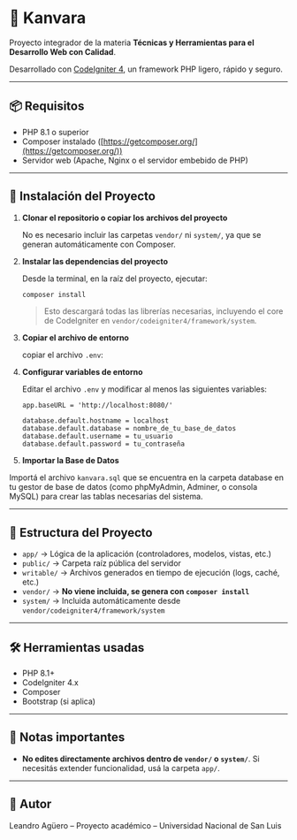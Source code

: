 # 🚀 Kanvara

Proyecto integrador de la materia **Técnicas y Herramientas para el Desarrollo Web con Calidad**.

Desarrollado con [CodeIgniter 4](https://codeigniter.com/), un framework PHP ligero, rápido y seguro.

---

## 📦 Requisitos

- PHP 8.1 o superior
- Composer instalado ([https://getcomposer.org/](https://getcomposer.org/))
- Servidor web (Apache, Nginx o el servidor embebido de PHP)

---

## 🔧 Instalación del Proyecto

1. **Clonar el repositorio o copiar los archivos del proyecto**

   No es necesario incluir las carpetas `vendor/` ni `system/`, ya que se generan automáticamente con Composer.

2. **Instalar las dependencias del proyecto**

   Desde la terminal, en la raíz del proyecto, ejecutar:

   ```bash
   composer install
   ```

   > Esto descargará todas las librerías necesarias, incluyendo el core de CodeIgniter en `vendor/codeigniter4/framework/system`.

3. **Copiar el archivo de entorno**

   copiar el archivo `.env`:

4. **Configurar variables de entorno**

   Editar el archivo `.env` y modificar al menos las siguientes variables:

   ```dotenv
   app.baseURL = 'http://localhost:8080/'

   database.default.hostname = localhost
   database.default.database = nombre_de_tu_base_de_datos
   database.default.username = tu_usuario
   database.default.password = tu_contraseña
   ```

5. **Importar la Base de Datos**

Importá el archivo `kanvara.sql` que se encuentra en la carpeta database en tu gestor de base de datos (como phpMyAdmin, Adminer, o consola MySQL) para crear las tablas necesarias del sistema.


---

## 📁 Estructura del Proyecto

- `app/` → Lógica de la aplicación (controladores, modelos, vistas, etc.)
- `public/` → Carpeta raíz pública del servidor
- `writable/` → Archivos generados en tiempo de ejecución (logs, caché, etc.)
- `vendor/` → **No viene incluida, se genera con `composer install`**
- `system/` → Incluida automáticamente desde `vendor/codeigniter4/framework/system`

---

## 🛠️ Herramientas usadas

- PHP 8.1+
- CodeIgniter 4.x
- Composer
- Bootstrap (si aplica)

---

## 🧠 Notas importantes

- **No edites directamente archivos dentro de `vendor/` o `system/`**. Si necesitás extender funcionalidad, usá la carpeta `app/`.

---

## 👤 Autor

Leandro Agüero – Proyecto académico – Universidad Nacional de San Luis
